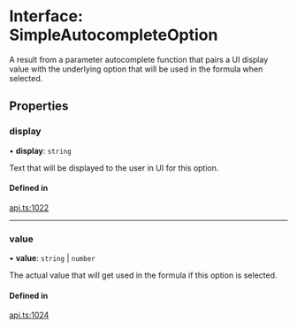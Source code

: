 # Interface: SimpleAutocompleteOption

A result from a parameter autocomplete function that pairs a UI display value with
the underlying option that will be used in the formula when selected.

## Properties

### display

• **display**: `string`

Text that will be displayed to the user in UI for this option.

#### Defined in

[api.ts:1022](https://github.com/coda/packs-sdk/blob/main/api.ts#L1022)

___

### value

• **value**: `string` \| `number`

The actual value that will get used in the formula if this option is selected.

#### Defined in

[api.ts:1024](https://github.com/coda/packs-sdk/blob/main/api.ts#L1024)
